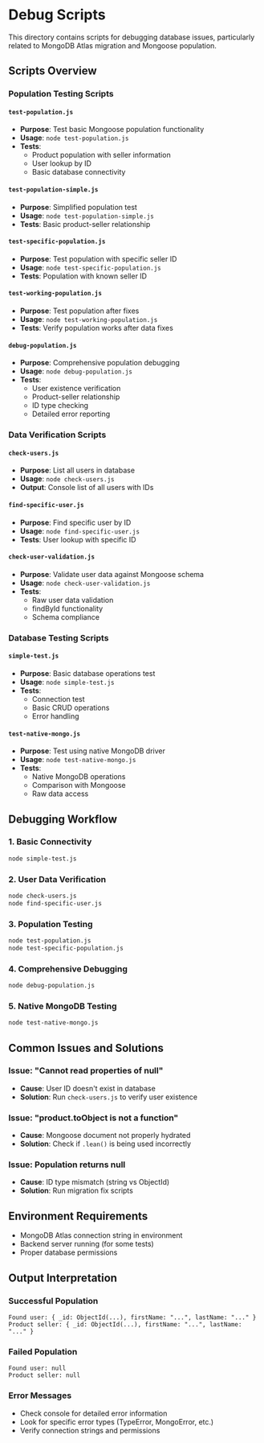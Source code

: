 # Debug Scripts

This directory contains scripts for debugging database issues, particularly related to MongoDB Atlas migration and Mongoose population.

## Scripts Overview

### Population Testing Scripts

#### `test-population.js`
- **Purpose**: Test basic Mongoose population functionality
- **Usage**: `node test-population.js`
- **Tests**: 
  - Product population with seller information
  - User lookup by ID
  - Basic database connectivity

#### `test-population-simple.js`
- **Purpose**: Simplified population test
- **Usage**: `node test-population-simple.js`
- **Tests**: Basic product-seller relationship

#### `test-specific-population.js`
- **Purpose**: Test population with specific seller ID
- **Usage**: `node test-specific-population.js`
- **Tests**: Population with known seller ID

#### `test-working-population.js`
- **Purpose**: Test population after fixes
- **Usage**: `node test-working-population.js`
- **Tests**: Verify population works after data fixes

#### `debug-population.js`
- **Purpose**: Comprehensive population debugging
- **Usage**: `node debug-population.js`
- **Tests**: 
  - User existence verification
  - Product-seller relationship
  - ID type checking
  - Detailed error reporting

### Data Verification Scripts

#### `check-users.js`
- **Purpose**: List all users in database
- **Usage**: `node check-users.js`
- **Output**: Console list of all users with IDs

#### `find-specific-user.js`
- **Purpose**: Find specific user by ID
- **Usage**: `node find-specific-user.js`
- **Tests**: User lookup with specific ID

#### `check-user-validation.js`
- **Purpose**: Validate user data against Mongoose schema
- **Usage**: `node check-user-validation.js`
- **Tests**: 
  - Raw user data validation
  - findById functionality
  - Schema compliance

### Database Testing Scripts

#### `simple-test.js`
- **Purpose**: Basic database operations test
- **Usage**: `node simple-test.js`
- **Tests**: 
  - Connection test
  - Basic CRUD operations
  - Error handling

#### `test-native-mongo.js`
- **Purpose**: Test using native MongoDB driver
- **Usage**: `node test-native-mongo.js`
- **Tests**: 
  - Native MongoDB operations
  - Comparison with Mongoose
  - Raw data access

## Debugging Workflow

### 1. Basic Connectivity
```bash
node simple-test.js
```

### 2. User Data Verification
```bash
node check-users.js
node find-specific-user.js
```

### 3. Population Testing
```bash
node test-population.js
node test-specific-population.js
```

### 4. Comprehensive Debugging
```bash
node debug-population.js
```

### 5. Native MongoDB Testing
```bash
node test-native-mongo.js
```

## Common Issues and Solutions

### Issue: "Cannot read properties of null"
- **Cause**: User ID doesn't exist in database
- **Solution**: Run `check-users.js` to verify user existence

### Issue: "product.toObject is not a function"
- **Cause**: Mongoose document not properly hydrated
- **Solution**: Check if `.lean()` is being used incorrectly

### Issue: Population returns null
- **Cause**: ID type mismatch (string vs ObjectId)
- **Solution**: Run migration fix scripts

## Environment Requirements

- MongoDB Atlas connection string in environment
- Backend server running (for some tests)
- Proper database permissions

## Output Interpretation

### Successful Population
```
Found user: { _id: ObjectId(...), firstName: "...", lastName: "..." }
Product seller: { _id: ObjectId(...), firstName: "...", lastName: "..." }
```

### Failed Population
```
Found user: null
Product seller: null
```

### Error Messages
- Check console for detailed error information
- Look for specific error types (TypeError, MongoError, etc.)
- Verify connection strings and permissions

